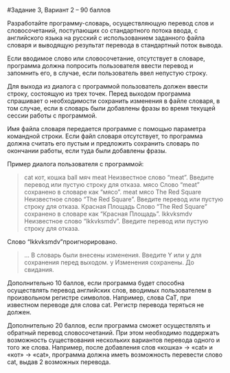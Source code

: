 #Задание 3, Вариант 2 – 90 баллов

Разработайте программу-словарь, осуществляющую перевод слов и словосочетаний, поступающих со стандартного потока ввода, с английского языка на русский с использованием заданного файла словаря и выводящую результат перевода в стандартный поток вывода.

Если вводимое слово или словосочетание, отсутствует в словаре, программа должна попросить пользователя ввести перевод и запомнить его, в случае, если пользователь ввел непустую строку.

Для выхода из диалога с программой пользователь должен ввести строку, состоящую из трех точек. Перед выходом программа спрашивает о необходимости сохранить изменения в файле словаря, в том случае, если в словарь были добавлены фразы во время текущей сессии работы с программой.

Имя файла словаря передается программе с помощью параметра командной строки. Если файл словаря отсутствует, то программа должна считать его пустым и предложить сохранить словарь по окончании работы, если туда были добавлены фразы.


Пример диалога пользователя с программой:

>cat
кот, кошка
>ball
мяч
>meat
Неизвестное слово “meat”. Введите перевод или пустую строку для отказа.
>мясо
Слово “meat” сохранено в словаре как “мясо”.
>meat
мясо
>The Red Square
Неизвестное слово “The Red Square”. Введите перевод или пустую строку для отказа.
>Красная Площадь
Слово “The Red Square” сохранено в словаре как “Красная Площадь”.
>lkkvksmdv
Неизвестное слово “lkkvksmdv”. Введите перевод или пустую строку для отказа.
>
Слово “lkkvksmdv”проигнорировано.
>...
В словарь были внесены изменения. Введите Y или y для сохранения перед выходом.
>y
Изменения сохранены. До свидания.


Дополнительно 10 баллов, если программа будет способна осуществлять перевод английских слов, вводимых пользователем в произвольном регистре символов. Например, слова CaT, при известном переводе для слова cat. Регистр перевода теряться не должен.

Дополнительно 20 баллов, если программа сможет осуществлять и обратный перевод словосочетаний. При этом необходимо поддержать возможность существования нескольких вариантов перевода одного и того же слова. Например, после добавления слов «кошка» -> «cat» и «кот» -> «cat», программа должна иметь возможность перевести слово cat, выдав 2 возможных перевода.

